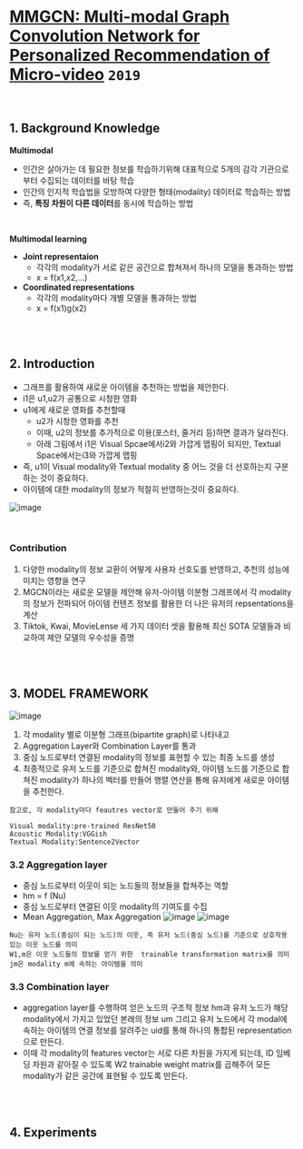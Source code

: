 # [MMGCN: Multi-modal Graph Convolution Network for Personalized Recommendation of Micro-video](http://staff.ustc.edu.cn/~hexn/papers/mm19-MMGCN.pdf)  `2019`

<br>

## 1. Background Knowledge
**Multimodal**
- 인간은 살아가는 데 필요한 정보를 학습하기위해 대표적으로 5개의 감각 기관으로 부터 수집되는 데이터를 바탕 학습
- 인간의 인지적 학습법을 모방하여 다양한 형태(modality) 데이터로 학습하는 방법
- 즉, **특징 차원이 다른 데이터**를 동시에 학습하는 방법
<br>

**Multimodal learning**
- **Joint representaion**
   - 각각의 modality가 서로 같은 공간으로 합쳐져서 하나의 모델을 통과하는 방법
   - x = f(x1,x2,...)
- **Coordinated representations** 
   - 각각의 modality마다 개별 모델을 통과하는 방법  
   - x = f(x1)g(x2)

<br><br>

## 2. Introduction
- 그래프를 활용하여 새로운 아이템을 추천하는 방법을 제안한다.
- i1은 u1,u2가 공통으로 시청한 영화
- u1에게 새로운 영화를 추천할때
   - u2가 시청한 영화를 추천
   - 이때, u2의 정보를 추가적으로 이용(포스터, 줄거리 등)하면 결과가 달라진다.
   - 아래 그림에서 i1은 Visual Spcae에서i2와 가깝게 맵핑이 되지만, Textual Space에서는i3와 가깝게 맵핑
- 즉,  u1이 Visual modality와 Textual modality 중 어느 것을 더 선호하는지 구분하는 것이 중요하다.
- 아이템에 대한 modality의 정보가 적절히 반영하는것이 중요하다.

![image](https://user-images.githubusercontent.com/53847442/163123936-1f119faa-f0d2-47db-9bc7-4351e3755e5f.png)

<br>

### **Contribution**
1. 다양한 modality의 정보 교환이 어떻게 사용자 선호도를 반영하고, 추천의 성능에 미치는 영향을 연구
2. MGCN이라는 새로운 모델을 제안해 유저-아이템 이분형 그래프에서 각 modality의 정보가 전파되어 아이템 컨텐츠 정보를 활용한 더 나은 유저의 repsentations을 계산
3. Tiktok, Kwai, MovieLense 세 가지 데이터 셋을 활용해 최신 SOTA 모델들과 비교하여 제안 모델의 우수성을 증명

<br><br>

## 3. MODEL FRAMEWORK
![image](https://user-images.githubusercontent.com/53847442/163125750-077deea0-a1a6-46e0-88ff-42915a0a3eb4.png)
1) 각 modality 별로 이분형 그래프(bipartite graph)로 나타내고 
2) Aggregation Layer와 Combination Layer를 통과
3) 중심 노드로부터 연결된 modality의 정보를 표현할 수 있는 최종 노드를 생성
4) 최종적으로 유저 노드를 기준으로 합쳐진 modality와, 아이템 노드를 기준으로 합쳐진 modality가 하나의 벡터를 만들어 행렬 연산을 통해 유저에게 새로운 아이템을 추천한다.

```
참고로, 각 modality마다 feautres vector로 만들어 주기 위해

Visual modality:pre-trained ResNet50
Acoustic Modality:VGGish
Textual Modality:Sentence2Vector
```

### 3.2 Aggregation layer
- 중심 노드로부터 이웃이 되는 노드들의 정보들을 합쳐주는 역할
- hm = f (Nu)
- 중심 노드로부터 연결된 이웃 modality의 기여도를 수집
- Mean Aggregation, Max Aggregation
![image](https://user-images.githubusercontent.com/53847442/163156494-b9d52e0e-b1b6-460f-a2f5-91271bc418c4.png)
![image](https://user-images.githubusercontent.com/53847442/163156565-bdcf7670-5af8-42be-87d4-17deb0874424.png)

```
Nu는 유저 노드(중심이 되는 노드)의 이웃, 즉 유저 노드(중심 노드)를 기준으로 상호작용 있는 이웃 노드를 의미
W1,m은 이웃 노드들의 정보를 얻기 위한  trainable transformation matrix를 의미
jm은 modality m에 속하는 아이템을 의미
```

### 3.3 Combination layer
- aggregation layer를 수행하여 얻은 노드의 구조적 정보 hm과 유저 노드가 해당 modality에서 가지고 있었던 본래의 정보 um 그리고 유저 노드에서 각 modal에 속하는 아이템의 연결 정보를 알려주는 uid를 통해 하나의 통합된 representation으로 만든다.
- 이때 각 modality의 features vector는 서로 다른 차원을 가지게 되는데, ID 임베딩 차원과 같아질 수 있도록 
W2 trainable weight matrix를 곱해주어 모든 modality가 같은 공간에 표현될 수 있도록 만든다.

<br><br>

## 4. Experiments

<br><br>

